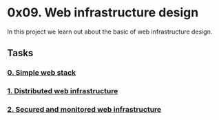 # 0x09. Web infrastructure design

In this project we learn out about the basic of web infrastructure design.

## Tasks

### [0. Simple web stack](0-simple_web_stack)


### [1. Distributed web infrastructure](1-distributed_web_infrastructure)

### [2. Secured and monitored web infrastructure ](2-secured_and_monitored_web_infrastructure)
